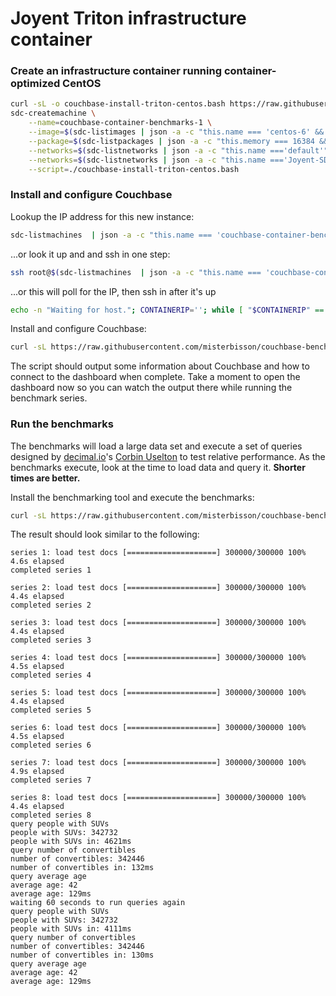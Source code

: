 # Joyent Triton infrastructure container

### Create an infrastructure container running container-optimized CentOS

```bash
curl -sL -o couchbase-install-triton-centos.bash https://raw.githubusercontent.com/misterbisson/couchbase-benchmark/master/bin/install-triton-centos.bash
sdc-createmachine \
    --name=couchbase-container-benchmarks-1 \
    --image=$(sdc-listimages | json -a -c "this.name === 'centos-6' && this.type === 'smartmachine'" id | tail -1) \
    --package=$(sdc-listpackages | json -a -c "this.memory === 16384 && /^t4/.test(this.name)" id | tail -1) \
    --networks=$(sdc-listnetworks | json -a -c "this.name ==='default'" id) \
    --networks=$(sdc-listnetworks | json -a -c "this.name ==='Joyent-SDC-Public'" id) \
    --script=./couchbase-install-triton-centos.bash
```

### Install and configure Couchbase

Lookup the IP address for this new instance:

```bash
sdc-listmachines  | json -a -c "this.name === 'couchbase-container-benchmarks-1'" ips.1
```

...or look it up and and ssh in one step:

```bash
ssh root@$(sdc-listmachines  | json -a -c "this.name === 'couchbase-container-benchmarks-1'" ips.1)
```

...or this will poll for the IP, then ssh in after it's up

```bash
echo -n "Waiting for host."; CONTAINERIP=''; while [ "$CONTAINERIP" == '' ]; do echo -n '.'; CONTAINERIP=$(sdc-listmachines  | json -a -c "this.name === 'couchbase-container-benchmarks-1'" ips.1); sleep 0.7; done; echo; echo "Host created: $CONTAINERIP"; echo -n "Waiting for ssh to start."; for i in {1..7}; do echo -n '.'; sleep 0.7; done; echo; ssh root@$CONTAINERIP
```

Install and configure Couchbase:

```bash
curl -sL https://raw.githubusercontent.com/misterbisson/couchbase-benchmark/master/bin/install-triton-centos.bash | bash
```

The script should output some information about Couchbase and how to connect to the dashboard when complete. Take a moment to open the dashboard now so you can watch the output there while running the benchmark series.

### Run the benchmarks

The benchmarks will load a large data set and execute a set of queries designed by [decimal.io](http://www.decimal.io)'s [Corbin Uselton](https://github.com/corbinu) to test relative performance. As the benchmarks execute, look at the time to load data and query it. **Shorter times are better.**

Install the benchmarking tool and execute the benchmarks:

```bash
curl -sL https://raw.githubusercontent.com/misterbisson/couchbase-benchmark/master/bin/benchmark.bash | bash
```

The result should look similar to the following:

```
series 1: load test docs [====================] 300000/300000 100% 4.6s elapsed
completed series 1

series 2: load test docs [====================] 300000/300000 100% 4.4s elapsed
completed series 2

series 3: load test docs [====================] 300000/300000 100% 4.4s elapsed
completed series 3

series 4: load test docs [====================] 300000/300000 100% 4.5s elapsed
completed series 4

series 5: load test docs [====================] 300000/300000 100% 4.4s elapsed
completed series 5

series 6: load test docs [====================] 300000/300000 100% 4.5s elapsed
completed series 6

series 7: load test docs [====================] 300000/300000 100% 4.9s elapsed
completed series 7

series 8: load test docs [====================] 300000/300000 100% 4.4s elapsed
completed series 8
query people with SUVs
people with SUVs: 342732
people with SUVs in: 4621ms
query number of convertibles
number of convertibles: 342446
number of convertibles in: 132ms
query average age
average age: 42
average age: 129ms
waiting 60 seconds to run queries again
query people with SUVs
people with SUVs: 342732
people with SUVs in: 4111ms
query number of convertibles
number of convertibles: 342446
number of convertibles in: 130ms
query average age
average age: 42
average age: 129ms
```

